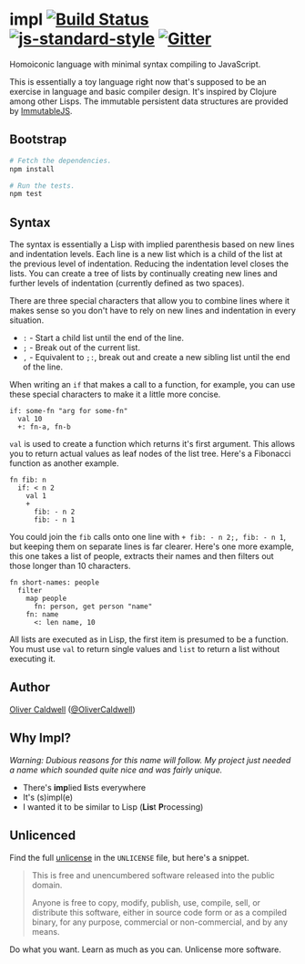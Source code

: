 # impl [![Build Status](https://travis-ci.org/Olical/impl.svg?branch=master)](https://travis-ci.org/Olical/impl) [![js-standard-style](https://img.shields.io/badge/code%20style-standard-brightgreen.svg?style=flat)](https://github.com/feross/standard) [![Gitter](https://badges.gitter.im/Join%20Chat.svg)](https://gitter.im/Olical/impl?utm_source=badge&utm_medium=badge&utm_campaign=pr-badge)

Homoiconic language with minimal syntax compiling to JavaScript.

This is essentially a toy language right now that's supposed to be an exercise in language and basic compiler design. It's inspired by Clojure among other Lisps. The immutable persistent data structures are provided by [ImmutableJS][].

## Bootstrap

```bash
# Fetch the dependencies.
npm install

# Run the tests.
npm test
```

## Syntax

The syntax is essentially a Lisp with implied parenthesis based on new lines and indentation levels. Each line is a new list which is a child of the list at the previous level of indentation. Reducing the indentation level closes the lists. You can create a tree of lists by continually creating new lines and further levels of indentation (currently defined as two spaces).

There are three special characters that allow you to combine lines where it makes sense so you don't have to rely on new lines and indentation in every situation.

 * `:` - Start a child list until the end of the line.
 * `;` - Break out of the current list.
 * `,` - Equivalent to `;:`, break out and create a new sibling list until the end of the line.

When writing an `if` that makes a call to a function, for example, you can use these special characters to make it a little more concise.

```impl
if: some-fn "arg for some-fn"
  val 10
  +: fn-a, fn-b
```

`val` is used to create a function which returns it's first argument. This allows you to return actual values as leaf nodes of the list tree. Here's a Fibonacci function as another example.

```impl
fn fib: n
  if: < n 2
    val 1
    +
      fib: - n 2
      fib: - n 1
```

You could join the `fib` calls onto one line with `+ fib: - n 2;, fib: - n 1`, but keeping them on separate lines is far clearer. Here's one more example, this one takes a list of people, extracts their names and then filters out those longer than 10 characters.

```impl
fn short-names: people
  filter
    map people
      fn: person, get person "name"
    fn: name
      <: len name, 10
```

All lists are executed as in Lisp, the first item is presumed to be a function. You must use `val` to return single values and `list` to return a list without executing it.

## Author

[Oliver Caldwell][author-site] ([@OliverCaldwell][author-twitter])

## Why Impl?

*Warning: Dubious reasons for this name will follow. My project just needed a name which sounded quite nice and was fairly unique.*

 * There's **imp**lied **l**ists everywhere
 * It's (s)impl(e)
 * I wanted it to be similar to Lisp (**Lis**t **P**rocessing)

## Unlicenced

Find the full [unlicense][] in the `UNLICENSE` file, but here's a snippet.

>This is free and unencumbered software released into the public domain.
>
>Anyone is free to copy, modify, publish, use, compile, sell, or distribute this software, either in source code form or as a compiled binary, for any purpose, commercial or non-commercial, and by any means.

Do what you want. Learn as much as you can. Unlicense more software.

[unlicense]: http://unlicense.org/
[author-site]: http://oli.me.uk/
[author-twitter]: https://twitter.com/OliverCaldwell
[immutablejs]: https://github.com/facebook/immutable-js
